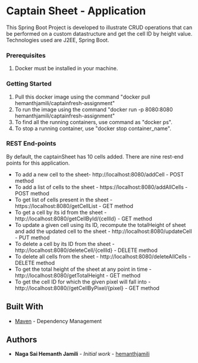 # Captain Sheet - Application

This Spring Boot Project is developed to illustrate CRUD operations that can be performed on a custom datastructure and get the cell ID by height value. Technologies used are J2EE, Spring Boot.

### Prerequisites

1. Docker must be installed in your machine.

### Getting Started

1. Pull this docker image using the command "docker pull hemanthjamili/captainfresh-assignment"
2. To run the image using the command "docker run -p 8080:8080 hemanthjamili/captainfresh-assignment"
3. To find all the running containers, use command as "docker ps".
4. To stop a running container, use "docker stop container_name".

### REST End-points

By default, the captainSheet has 10 cells added. There are nine rest-end points for this application.

* To add a new cell to the sheet- http://localhost:8080/addCell - POST method
* To add a list of cells to the sheet - https://localhost:8080/addAllCells - POST method
* To get list of cells present in the sheet - https://localhost:8080/getCellList - GET method
* To get a cell by its id from the sheet - http://localhost:8080/getCellById/{cellId} - GET method
* To update a given cell using its ID, recompute the totalHeight of sheet and add the updated cell to the sheet - http://localhost:8080/updateCell - PUT method
* To delete a cell by its ID from the sheet - http://localhost:8080/deleteCell/{cellId} - DELETE method
* To delete all cells from the sheet - http://localhost:8080/deleteAllCells - DELETE method
* To get the total height of the sheet at any point in time - http://localhost:8080/getTotalHeight - GET method
* To get the cell ID for which the given pixel will fall into - http://localhost:8080//getCellByPixel/{pixel} - GET method


## Built With

* [Maven](https://maven.apache.org/) - Dependency Management


## Authors

* **Naga Sai Hemanth Jamili** - *Initial work* - [hemanthjamili](https://www.linkedin.com/in/hemanthjamili/)
